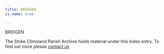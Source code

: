```yaml
---
title: BRIDGEN
is_name: true

---
```


BRIDGEN


The Stoke Climsland Parish Archive holds material under this index entry. To find out more please [contact us](/contact/)

